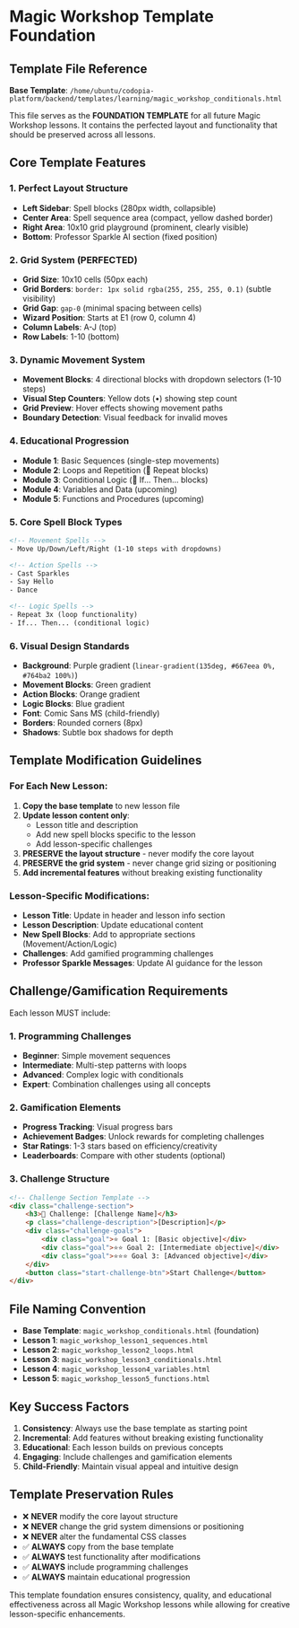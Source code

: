 # Magic Workshop Template Foundation

## Template File Reference
**Base Template**: `/home/ubuntu/codopia-platform/backend/templates/learning/magic_workshop_conditionals.html`

This file serves as the **FOUNDATION TEMPLATE** for all future Magic Workshop lessons. It contains the perfected layout and functionality that should be preserved across all lessons.

## Core Template Features

### 1. **Perfect Layout Structure**
- **Left Sidebar**: Spell blocks (280px width, collapsible)
- **Center Area**: Spell sequence area (compact, yellow dashed border)
- **Right Area**: 10x10 grid playground (prominent, clearly visible)
- **Bottom**: Professor Sparkle AI section (fixed position)

### 2. **Grid System (PERFECTED)**
- **Grid Size**: 10x10 cells (50px each)
- **Grid Borders**: `border: 1px solid rgba(255, 255, 255, 0.1)` (subtle visibility)
- **Grid Gap**: `gap-0` (minimal spacing between cells)
- **Wizard Position**: Starts at E1 (row 0, column 4)
- **Column Labels**: A-J (top)
- **Row Labels**: 1-10 (bottom)

### 3. **Dynamic Movement System**
- **Movement Blocks**: 4 directional blocks with dropdown selectors (1-10 steps)
- **Visual Step Counters**: Yellow dots (•) showing step count
- **Grid Preview**: Hover effects showing movement paths
- **Boundary Detection**: Visual feedback for invalid moves

### 4. **Educational Progression**
- **Module 1**: Basic Sequences (single-step movements)
- **Module 2**: Loops and Repetition (🔄 Repeat blocks)
- **Module 3**: Conditional Logic (🤔 If... Then... blocks)
- **Module 4**: Variables and Data (upcoming)
- **Module 5**: Functions and Procedures (upcoming)

### 5. **Core Spell Block Types**
```html
<!-- Movement Spells -->
- Move Up/Down/Left/Right (1-10 steps with dropdowns)

<!-- Action Spells -->
- Cast Sparkles
- Say Hello  
- Dance

<!-- Logic Spells -->
- Repeat 3x (loop functionality)
- If... Then... (conditional logic)
```

### 6. **Visual Design Standards**
- **Background**: Purple gradient (`linear-gradient(135deg, #667eea 0%, #764ba2 100%)`)
- **Movement Blocks**: Green gradient
- **Action Blocks**: Orange gradient  
- **Logic Blocks**: Blue gradient
- **Font**: Comic Sans MS (child-friendly)
- **Borders**: Rounded corners (8px)
- **Shadows**: Subtle box shadows for depth

## Template Modification Guidelines

### For Each New Lesson:
1. **Copy the base template** to new lesson file
2. **Update lesson content only**:
   - Lesson title and description
   - Add new spell blocks specific to the lesson
   - Add lesson-specific challenges
3. **PRESERVE the layout structure** - never modify the core layout
4. **PRESERVE the grid system** - never change grid sizing or positioning
5. **Add incremental features** without breaking existing functionality

### Lesson-Specific Modifications:
- **Lesson Title**: Update in header and lesson info section
- **Lesson Description**: Update educational content
- **New Spell Blocks**: Add to appropriate sections (Movement/Action/Logic)
- **Challenges**: Add gamified programming challenges
- **Professor Sparkle Messages**: Update AI guidance for the lesson

## Challenge/Gamification Requirements

Each lesson MUST include:

### 1. **Programming Challenges**
- **Beginner**: Simple movement sequences
- **Intermediate**: Multi-step patterns with loops
- **Advanced**: Complex logic with conditionals
- **Expert**: Combination challenges using all concepts

### 2. **Gamification Elements**
- **Progress Tracking**: Visual progress bars
- **Achievement Badges**: Unlock rewards for completing challenges
- **Star Ratings**: 1-3 stars based on efficiency/creativity
- **Leaderboards**: Compare with other students (optional)

### 3. **Challenge Structure**
```html
<!-- Challenge Section Template -->
<div class="challenge-section">
    <h3>🎯 Challenge: [Challenge Name]</h3>
    <p class="challenge-description">[Description]</p>
    <div class="challenge-goals">
        <div class="goal">⭐ Goal 1: [Basic objective]</div>
        <div class="goal">⭐⭐ Goal 2: [Intermediate objective]</div>
        <div class="goal">⭐⭐⭐ Goal 3: [Advanced objective]</div>
    </div>
    <button class="start-challenge-btn">Start Challenge</button>
</div>
```

## File Naming Convention
- **Base Template**: `magic_workshop_conditionals.html` (foundation)
- **Lesson 1**: `magic_workshop_lesson1_sequences.html`
- **Lesson 2**: `magic_workshop_lesson2_loops.html`
- **Lesson 3**: `magic_workshop_lesson3_conditionals.html`
- **Lesson 4**: `magic_workshop_lesson4_variables.html`
- **Lesson 5**: `magic_workshop_lesson5_functions.html`

## Key Success Factors
1. **Consistency**: Always use the base template as starting point
2. **Incremental**: Add features without breaking existing functionality
3. **Educational**: Each lesson builds on previous concepts
4. **Engaging**: Include challenges and gamification elements
5. **Child-Friendly**: Maintain visual appeal and intuitive design

## Template Preservation Rules
- ❌ **NEVER** modify the core layout structure
- ❌ **NEVER** change the grid system dimensions or positioning
- ❌ **NEVER** alter the fundamental CSS classes
- ✅ **ALWAYS** copy from the base template
- ✅ **ALWAYS** test functionality after modifications
- ✅ **ALWAYS** include programming challenges
- ✅ **ALWAYS** maintain educational progression

This template foundation ensures consistency, quality, and educational effectiveness across all Magic Workshop lessons while allowing for creative lesson-specific enhancements.

